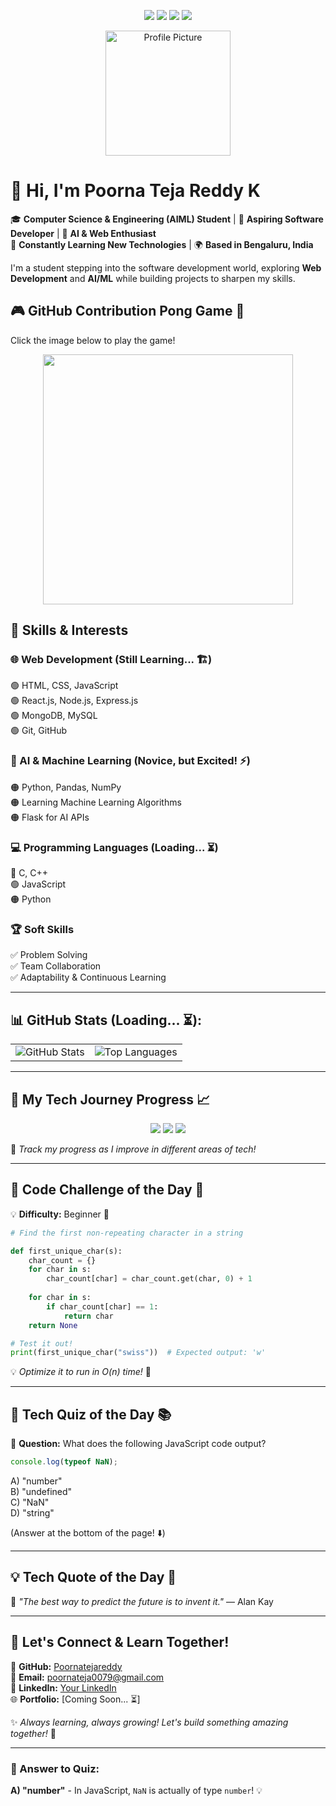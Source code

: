 <p align="center">
    <img src="https://img.shields.io/badge/status-learning-blue"> 
    <img src="https://img.shields.io/badge/Web_Dev-React,_Node,_MongoDB-blue"> 
    <img src="https://img.shields.io/badge/AI/ML-Python,_Flask,_Pandas-orange"> 
    <img src="https://img.shields.io/badge/Location-Bengaluru,%20India-red">
</p>

<p align="center">
    <img src="https://media.licdn.com/dms/image/v2/D5603AQE_sflwk3ZYnQ/profile-displayphoto-shrink_200_200/profile-displayphoto-shrink_200_200/0/1704901889595?e=2147483647&v=beta&t=evdnYrFdgnsEAtM_Xo6qbLPVXFAoNG0HbpK_-3aH9_M" width="200" alt="Profile Picture">
</p>

# 👋 Hi, I'm **Poorna Teja Reddy K**

🎓 **Computer Science & Engineering (AIML) Student** | 🚀 **Aspiring Software Developer** | 🤖 **AI & Web Enthusiast**  
🌱 **Constantly Learning New Technologies** | 🌍 **Based in Bengaluru, India**

I'm a student stepping into the software development world, exploring **Web Development** and **AI/ML** while building projects to sharpen my skills.

## 🎮 GitHub Contribution Pong Game 🏓  
Click the image below to play the game!  

<p align="center">
    <a href="https://poornatejareddy.github.io/ponggame/" target="_blank">
        <img src="https://user-images.githubusercontent.com/2433219/94984423-03b57400-0509-11eb-91b0-974280cec0a2.png" width="400" />
    </a>
</p>


## 🚀 Skills & Interests

### 🌐 Web Development (Still Learning... 🏗️)
🟢 HTML, CSS, JavaScript  
🟢 React.js, Node.js, Express.js  
🟢 MongoDB, MySQL  
🟢 Git, GitHub

### 🤖 AI & Machine Learning (Novice, but Excited! ⚡)
🟠 Python, Pandas, NumPy  
🟠 Learning Machine Learning Algorithms  
🟠 Flask for AI APIs

### 💻 Programming Languages (Loading... ⏳)
🔵 C, C++  
🟢 JavaScript  
🟠 Python  

### 🏆 Soft Skills
✅ Problem Solving  
✅ Team Collaboration  
✅ Adaptability & Continuous Learning

---

## 📊 GitHub Stats (Loading... ⏳):
<table>
    <tr>
        <td align="center"><img src="https://github-readme-stats.vercel.app/api?username=Poornatejareddy&show_icons=true&theme=radical" alt="GitHub Stats"/></td>
        <td align="center"><img src="https://github-readme-stats.vercel.app/api/top-langs/?username=Poornatejareddy&theme=radical&langs_count=8" alt="Top Languages"/></td>
    </tr>
</table>

---

## 🚀 My Tech Journey Progress 📈
<p align="center">
    <img src="https://progress-bar.dev/40/?title=Web%20Development&width=200&color=5eb5f7">  
    <img src="https://progress-bar.dev/30/?title=Machine%20Learning&width=200&color=f7a05e">  
    <img src="https://progress-bar.dev/50/?title=Problem%20Solving&width=200&color=5ef77d">  
</p>

👣 *Track my progress as I improve in different areas of tech!*

---

## 🎲 Code Challenge of the Day 🎯
💡 **Difficulty:** Beginner 🔰

```python
# Find the first non-repeating character in a string

def first_unique_char(s):
    char_count = {}
    for char in s:
        char_count[char] = char_count.get(char, 0) + 1
    
    for char in s:
        if char_count[char] == 1:
            return char
    return None

# Test it out!
print(first_unique_char("swiss"))  # Expected output: 'w'
```

💡 *Optimize it to run in O(n) time!* 🚀

---

## 🎯 Tech Quiz of the Day 📚
🤔 **Question:** What does the following JavaScript code output?

```js
console.log(typeof NaN);
```

A) "number"  
B) "undefined"  
C) "NaN"  
D) "string"  

(Answer at the bottom of the page! ⬇️)

---

## 💡 Tech Quote of the Day 🌟
🚀 *"The best way to predict the future is to invent it."* — Alan Kay

---

## 🌟 Let's Connect & Learn Together!
🔗 **GitHub:** [Poornatejareddy](https://github.com/Poornatejareddy)  
📧 **Email:** poornateja0079@gmail.com  
💼 **LinkedIn:** [Your LinkedIn](https://www.linkedin.com/in/k-poorna-teja-reddy-401650200/)  
🌐 **Portfolio:** [Coming Soon... ⏳]

✨ *Always learning, always growing! Let's build something amazing together!* 🚀

---

### 🧠 Answer to Quiz: 
**A) "number"** - In JavaScript, `NaN` is actually of type `number`! 💡
